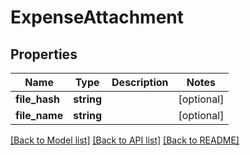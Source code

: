 # ExpenseAttachment

## Properties
Name | Type | Description | Notes
------------ | ------------- | ------------- | -------------
**file_hash** | **string** |  | [optional] 
**file_name** | **string** |  | [optional] 

[[Back to Model list]](../README.md#documentation-for-models) [[Back to API list]](../README.md#documentation-for-api-endpoints) [[Back to README]](../README.md)


